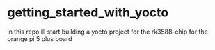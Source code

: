 # getting_started_with_yocto
in this repo ill start building a yocto project for the rk3588-chip for the orange pi 5 plus board
